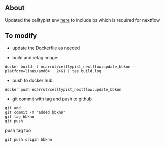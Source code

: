 ## About 
Updated the celltypist env [here](https://github.com/Teichlab/celltypist/blob/main/Dockerfile) to include ps which is required for nextflow

## To modify

* update the Dockerfile as needed

* build and retag image:

```
docker build -t ncarrut/celltypist_nextflow:update_bbknn --platform=linux/amd64 . 2>&1 | tee build.log
```

* push to docker hub:

```
docker push ncarrut/celltypist_nextflow:update_bbknn

```

* git commit with tag and push to github

```
git add .
git commit -m "added bbknn"
git tag bbknn
git push
```

push tag too
```
git push origin bbknn
```

